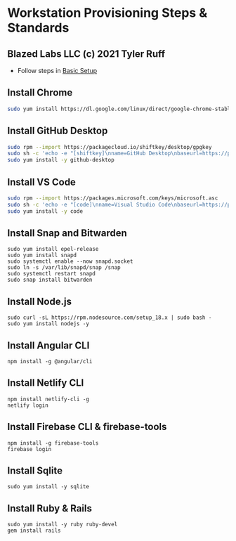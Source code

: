 # Workstation Provisioning Steps & Standards
## Blazed Labs LLC (c) 2021 Tyler Ruff

* Follow steps in [Basic Setup](BASIC-SETUP.md)

## Install Chrome

```sh
sudo yum install https://dl.google.com/linux/direct/google-chrome-stable_current_x86_64.rpm
```

## Install GitHub Desktop

```sh
sudo rpm --import https://packagecloud.io/shiftkey/desktop/gpgkey
sudo sh -c 'echo -e "[shiftkey]\nname=GitHub Desktop\nbaseurl=https://packagecloud.io/shiftkey/desktop/el/7/\$basearch\nenabled=1\ngpgcheck=0\nrepo_gpgcheck=1\ngpgkey=https://packagecloud.io/shiftkey/desktop/gpgkey" > /etc/yum.repos.d/shiftkey-desktop.repo'
sudo yum install -y github-desktop
```

## Install VS Code

```sh
sudo rpm --import https://packages.microsoft.com/keys/microsoft.asc
sudo sh -c 'echo -e "[code]\nname=Visual Studio Code\nbaseurl=https://packages.microsoft.com/yumrepos/vscode\nenabled=1\ngpgcheck=1\ngpgkey=https://packages.microsoft.com/keys/microsoft.asc" > /etc/yum.repos.d/vscode.repo'
sudo yum install -y code
```

## Install Snap and Bitwarden

```shell
sudo yum install epel-release
sudo yum install snapd
sudo systemctl enable --now snapd.socket
sudo ln -s /var/lib/snapd/snap /snap
sudo systemctl restart snapd
sudo snap install bitwarden
```

## Install Node.js

```shell
sudo curl -sL https://rpm.nodesource.com/setup_18.x | sudo bash -
sudo yum install nodejs -y
```

## Install Angular CLI
```shell
npm install -g @angular/cli
```

## Install Netlify CLI
```shell
npm install netlify-cli -g
netlify login
```

## Install Firebase CLI & firebase-tools
```
npm install -g firebase-tools
firebase login
```

## Install Sqlite
```shell
sudo yum install -y sqlite
```

## Install Ruby & Rails
```shell
sudo yum install -y ruby ruby-devel
gem install rails
```